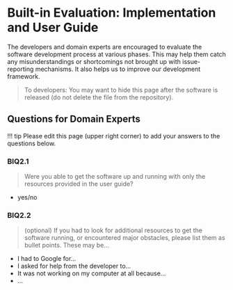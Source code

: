 # Built-in Evaluation: Implementation and User Guide
The developers and domain experts are encouraged to evaluate the software development process at various phases. This may help them catch any misunderstandings or shortcomings not brought up with issue-reporting mechanisms. It also helps us to improve our development framework.

> To developers: You may want to hide this page after the software is released (do not delete the file from the repository).

## Questions for Domain Experts
!!! tip
    Please edit this page (upper right corner) to add your answers to the questions below.

### BIQ2.1
> Were you able to get the software up and running with only the resources provided in the user guide? 

- yes/no


### BIQ2.2
> (optional) If you had to look for additional resources to get the software running, or encountered major obstacles, please list them as bullet points. These may be...

- I had to Google for...
- I asked for help from the developer to...
- It was not working on my computer at all because...
- ...